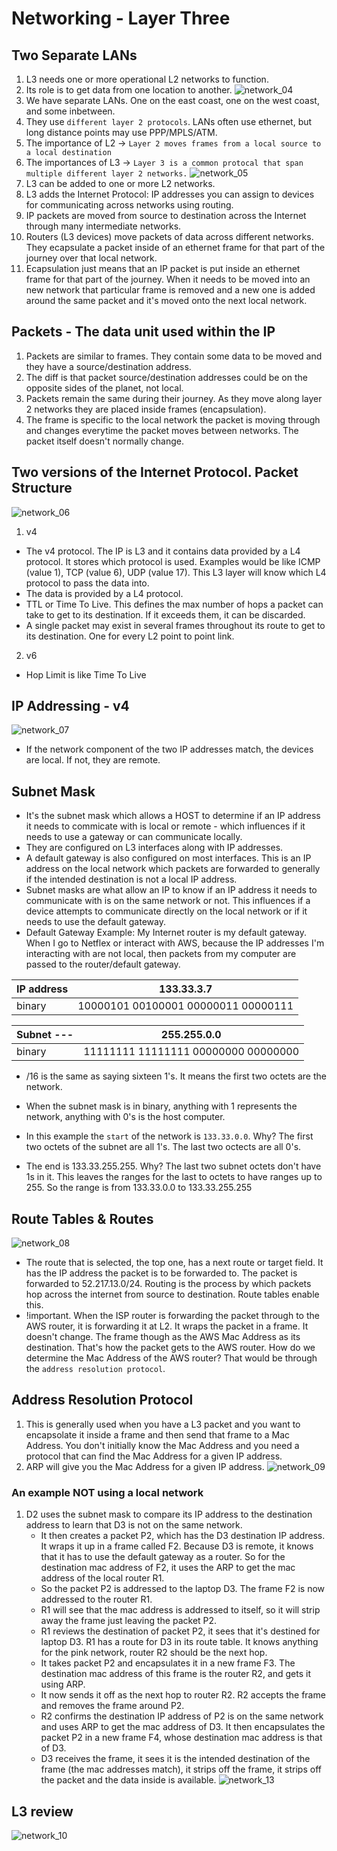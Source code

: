 # Networking - Layer Three

## Two Separate LANs

1. L3 needs one or more operational L2 networks to function.
2. Its role is to get data from one location to another.
![network_04](../assets/network_04.png)
3. We have separate LANs. One on the east coast, one on the west coast, and some inbetween.
4. They use ```different layer 2 protocols```.  LANs often use ethernet, but long distance points may use PPP/MPLS/ATM.
5. The importance of L2 -> ```Layer 2 moves frames from a local source to a local destination```
6. The importances of L3 -> ```Layer 3 is a common protocal that span multiple different layer 2 networks.``` 
![network_05](../assets/network_05.png)
7. L3 can be added to one or more L2 networks.
8. L3 adds the Internet Protocol: IP addresses you can assign to devices for communicating across networks using routing.
9. IP packets are moved from source to destination across the Internet through many intermediate networks. 
10. Routers (L3 devices) move packets of data across different networks.  They ecapsulate a packet inside of an ethernet frame for that part of the journey over that local network.
11. Ecapsulation just means that an IP packet is put inside an ethernet frame for that part of the journey.  When it needs to be moved into an new network that particular frame is removed and a new one is added around the same packet and it's moved onto the next local network.


## Packets - The data unit used within the IP
1. Packets are similar to frames. They contain some data to be moved and they have a source/destination address.
2. The diff is that packet source/destination addresses could be on the opposite sides of the planet, not local.
3. Packets remain the same during their journey. As they move along layer 2 networks they are placed inside frames (encapsulation).
4. The frame is specific to the local network the packet is moving through and changes everytime the packet moves between networks.  The packet itself doesn't normally change.

## Two versions of the Internet Protocol. Packet Structure

 ![network_06](../assets/network_06.png)
 1. v4
 * The v4 protocol. The IP is L3 and it contains data provided by a L4 protocol. It stores which protocol is used.  Examples would be like ICMP (value 1), TCP (value 6), UDP (value 17). This L3 layer will know which L4 protocol to pass the data into.
 * The data is provided by a L4 protocol.
 * TTL or Time To Live. This defines the max number of hops a packet can take to get to its destination.  If it exceeds them, it can be discarded. 
 * A single packet may exist in several frames throughout its route to get to its destination.  One for every L2 point to point link.    

 2. v6
 * Hop Limit is like Time To Live


 ## IP Addressing - v4
 ![network_07](../assets/network_07.png)
 * If the network component of the two IP addresses match, the devices are local.  If not, they are remote.


 ## Subnet Mask
 * It's the subnet mask which allows a HOST to determine if an IP address it needs to commicate with is local or remote - which influences if it needs to use a gateway or can communicate locally.
 * They are configured on L3 interfaces along with IP addresses. 
 * A default gateway is also configured on most interfaces.  This is an IP address on the local network which packets are forwarded to generally if the intended destination is not a local IP address.
 * Subnet masks are what allow an IP to know if an IP address it needs to communicate with is on the same network or not. This influences if a device attempts to communicate directly on the local network or if it needs to use the default gateway.
 * Default Gateway Example: My Internet router is my default gateway.  When I go to Netflex or interact with AWS, because the IP addresses I'm interacting with are not local, then packets from my computer are passed to the router/default gateway.

 | IP address | 133.33.3.7 |
 | ---------  | ---------- |
 | binary | 10000101 00100001 00000011 00000111 |

 | Subnet ---   | 255.255.0.0 |
 | ---------    | ---------- |
 | binary | 11111111 11111111 00000000 00000000 |    

 * /16 is the same as saying sixteen 1's.  It means the first two octets are the network.
 * When the subnet mask is in binary, anything with 1 represents the network, anything with 0's is the host computer. 
 
* In this example the ```start``` of the network is ```133.33.0.0```.  Why? The first two octets of the subnet are all 1's. The last two octects are all 0's. 
* The end is 133.33.255.255.  Why? The last two subnet octets don't have 1s in it. This leaves the ranges for the last to octets to have ranges up to 255.  So the range is from 133.33.0.0 to 133.33.255.255

## Route Tables & Routes

![network_08](../assets/network_08.png)

* The route that is selected, the top one, has a next route or target field.  It has the IP address the packet is to be forwarded to.  The packet is forwarded to 52.217.13.0/24. Routing is the process by which packets hop across the internet from source to destination.  Route tables enable this.
* !important. When the ISP router is forwarding the packet through to the AWS router, it is forwarding it at L2. It wraps the packet in a frame. It doesn't change.  The frame though as the AWS Mac Address as its destination.  That's how the packet gets to the AWS router.  How do we determine the Mac Address of the AWS router? That would be through the ```address resolution protocol```.

## Address Resolution Protocol

1. This is generally used when you have a L3 packet and you want to encapsolate it inside a frame and then send that frame to a Mac Address.  You don't initially know the Mac Address and you need a protocol that can find the Mac Address for a given IP address. 
2. ARP will give you the Mac Address for a given IP address.
![network_09](../assets/network_09.png)

### An example NOT using a local network
1. D2 uses the subnet mask to compare its IP address to the destination address to learn that D3 is not on the same network.
    * It then creates a packet P2, which has the D3 destination IP address. It wraps it up in a frame called F2. Because D3 is remote, it knows that it has to use the default gateway as a router.  So for the destination mac address of F2, it uses the ARP to get the mac address of the local router R1.
    * So the packet P2 is addressed to the laptop D3.  The frame F2 is now addressed to the router R1.
    * R1 will see that the mac address is addressed to itself, so it will strip away the frame just leaving the packet P2.
    * R1 reviews the destination of packet P2, it sees that it's destined for laptop D3. R1 has a route for D3 in its route table. It knows anything for the pink network, router R2 should be the next hop.
    * It takes packet P2 and encapsulates it in a new frame F3.  The destination mac address of this frame is the router R2, and gets it using ARP.
    * It now sends it off as the next hop to router R2.  R2 accepts the frame and removes the frame around P2.
    * R2 confirms the destination IP address of P2 is on the same network and uses ARP to get the mac address of D3. It then encapsulates the packet P2 in a new frame F4, whose destination mac address is that of D3.
    * D3 receives the frame, it sees it is the intended destination of the frame (the mac addresses match), it strips off the frame, it strips off the packet and the data inside is available. 
![network_13](../assets/network_13.png)

## L3 review
![network_10](../assets/network_10.png)